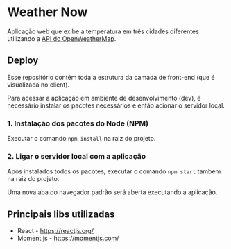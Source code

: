 # Weather Now

Aplicação web que exibe a temperatura em três cidades diferentes utilizando a [API do OpenWeatherMap](https://openweathermap.org/api).

## Deploy

Esse repositório contém toda a estrutura da camada de front-end (que é visualizada no client).

Para acessar a aplicação em ambiente de desenvolvimento (dev), é necessário instalar os pacotes necessários e então acionar o servidor local.

### 1. Instalação dos pacotes do Node (NPM)

Executar o comando ```npm install``` na raiz do projeto.

### 2. Ligar o servidor local com a aplicação

Após instalados todos os pacotes, executar o comando ```npm start``` também na raiz do projeto.

Uma nova aba do navegador padrão será aberta executando a aplicação.

## Principais libs utilizadas

* React - https://reactjs.org/
* Moment.js - https://momentjs.com/